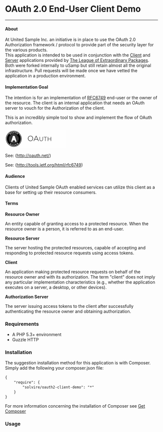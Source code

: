 # OAuth 2.0 End-User Client Demo

- - - 

#### About 
At United Sample Inc. an initiative is in place to use the OAuth 2.0 Authorization framework / protocol to provide part of the security layer for the various products.  
This application is intended to be used in conjunction with the [Client](https://github.com/php-loep/oauth2-client) 
and [Server](https://github.com/php-loep/oauth2-server) applications provided by [The League of Extraordinary Packages](https://github.com/php-loep). 
Both were forked internally to uSamp but still retain almost all the original infrastructure.  Pull requests will be made once we have
vetted the application in a production environment.  

#### Implementation Goal
The intention is for an implementation of [RFC6749](http://tools.ietf.org/html/rfc6749 "RFC6749") end-user or the owner of the resource. 
The client is an internal application that needs an OAuth server to vouch for the Authorization of the client. 

This is an incredibly simple tool to show and implement the flow of OAuth authorization.  

<img src="images/OAuth2.jpg" alt="OAuth 2 logo" />

See: (http://oauth.net/)

See: (http://tools.ietf.org/html/rfc6749)  


#### Audience
Clients of United Sample OAuth enabled services can utilize this client as a base for setting up their resource consumers.  

#### Terms 
**Resource Owner**

   An entity capable of granting access to a protected resource.
   When the resource owner is a person, it is referred to as an
   end-user.

**Resource Server**

   The server hosting the protected resources, capable of accepting
   and responding to protected resource requests using access tokens.

**Client**

   An application making protected resource requests on behalf of the
   resource owner and with its authorization.  The term "client" does
   not imply any particular implementation characteristics (e.g.,
   whether the application executes on a server, a desktop, or other
   devices).

**Authorization Server**

   The server issuing access tokens to the client after successfully
   authenticating the resource owner and obtaining authorization.
   
### Requirements
 * A PHP 5.3+ environment
 * Guzzle HTTP 
 
 
### Installation 
The suggestion installation method for this application is with Composer. Simply add the following 
your composer.json file:

    {
        "require": {
            "solvire/oauth2-client-demo": "*"
        }
    }

For more information concerning the installation of Composer see [Get Composer](http://getcomposer.org/)

### Usage 

